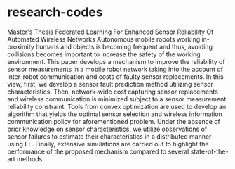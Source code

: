 # research-codes
Master's Thesis Federated Learning For Enhanced Sensor Reliability Of Automated Wireless Networks 
Autonomous mobile robots working in-proximity humans and objects is becoming frequent and thus, avoiding collisions becomes important to
increase the safety of the working environment. This paper develops a mechanism to improve the reliability of sensor measurements in a mobile
robot network taking into the account of inter-robot communication and costs of faulty sensor replacements. In this view, first, we develop a sensor
fault prediction method utilizing sensor characteristics. Then, network-wide cost capturing sensor replacements and wireless communication is minimized
subject to a sensor measurement reliability constraint. Tools from convex optimization are used to develop an algorithm that yields the optimal sensor
selection and wireless information communication policy for aforementioned problem. Under the absence of prior knowledge on sensor characteristics,
we utilize observations of sensor failures to estimate their characteristics in a distributed manner using FL. Finally, extensive simulations
are carried out to highlight the performance of the proposed mechanism compared to several state-of-the-art methods.
